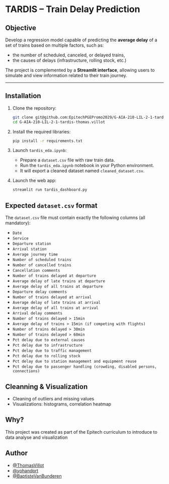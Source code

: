 # TARDIS – Train Delay Prediction

## Objective

Develop a regression model capable of predicting the **average delay** of a set of trains based on multiple factors, such as:
- the number of scheduled, canceled, or delayed trains,  
- the causes of delays (infrastructure, rolling stock, etc.)

The project is complemented by a **Streamlit interface**, allowing users to simulate and view information related to their train journey.

---

## Installation

1. Clone the repository:
   ```bash
   git clone git@github.com:EpitechPGEPromo2029/G-AIA-210-LIL-2-1-tardis-thomas.villot.git
   cd G-AIA-210-LIL-2-1-tardis-thomas.villot
   ```
2. Install the required libraries:
    ```bash
    pip install -r requirements.txt
    ```
3. Launch `tardis_eda.ipynb`:
    - Prepare a `dataset.csv` file with raw train data.
    - Run the `tardis_eda.ipynb` notebook in your Python environment.
    - It will export a cleaned dataset named `cleaned_dataset.csv`.

4. Launch the web app:
    ```bash
    streamlit run tardis_dashboard.py
    ```

## Expected `dataset.csv` format

The `dataset.csv` file must contain exactly the following columns (all mandatory):

- `Date`
- `Service`
- `Departure station`
- `Arrival station`
- `Average journey time`
- `Number of scheduled trains`
- `Number of cancelled trains`
- `Cancellation comments`
- `Number of trains delayed at departure`
- `Average delay of late trains at departure`
- `Average delay of all trains at departure`
- `Departure delay comments`
- `Number of trains delayed at arrival`
- `Average delay of late trains at arrival`
- `Average delay of all trains at arrival`
- `Arrival delay comments`
- `Number of trains delayed > 15min`
- `Average delay of trains > 15min (if competing with flights)`
- `Number of trains delayed > 30min`
- `Number of trains delayed > 60min`
- `Pct delay due to external causes`
- `Pct delay due to infrastructure`
- `Pct delay due to traffic management`
- `Pct delay due to rolling stock`
- `Pct delay due to station management and equipment reuse`
- `Pct delay due to passenger handling (crowding, disabled persons, connections)`

## Cleanning & Visualization

- Cleaning of outliers and missing values
- Visualizations: histograms, correlation heatmap

## Why?
This project was created as part of the Epitech curriculum to introduce to data analyse and visualization


## Author
- [@ThomasVillot](https://github.com/ThomasVillot)
- [@yohandprt](https://github.com/yohandprt)
- [@BaptisteVanBunderen](https://github.com/BaptisteVanBunderen)